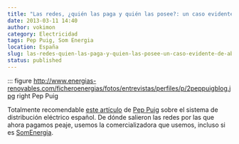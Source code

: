 ```yaml
---
title: "Las redes, ¿quién las paga y quién las posee?: un caso evidente de abuso de poder"
date: 2013-03-11 14:40
author: vokimon
category: Electricidad
tags: Pep Puig, Som Energia
location: España
slug: las-redes-quien-las-paga-y-quien-las-posee-un-caso-evidente-de-abuso-de-poder
status: published
---
```


::: figure http://www.energias-renovables.com/ficheroenergias/fotos/entrevistas/perfiles/p/2peppuigblog.jpg right
	Pep Puig

<!-- PELICAN_BEGIN_SUMMARY -->
Totalmente recomendable [este artículo](http://www.energias-renovables.com/articulo/las-redes--quien-las-paga-y-20130311)
de [Pep Puig] sobre el sistema de distribución eléctrico español.
De dónde salieron las redes por las que ahora pagamos peaje, usemos la comercializadora que usemos, incluso si es [SomEnergia](http://somenergia.coop).
<!-- PELICAN_END_SUMMARY -->

[Pep Puig]: http://www.energias-renovables.com/energias/renovables/index/pag/perfil/colright/perfil/tip/perfil/pagant/Pep%20Puig/pagid/177/botid/177
